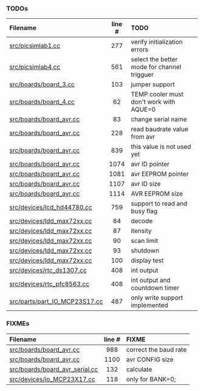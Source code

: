 ### TODOs
| Filename | line # | TODO
|:------|:------:|:------
| [src/picsimlab1.cc](src/picsimlab1.cc#L277) | 277 | verify initialization errors
| [src/picsimlab4.cc](src/picsimlab4.cc#L561) | 561 | select the better mode for channel trigguer
| [src/boards/board_3.cc](src/boards/board_3.cc#L103) | 103 | jumper support
| [src/boards/board_4.cc](src/boards/board_4.cc#L62) | 62 | TEMP cooler must don't work with AQUE=0
| [src/boards/board_avr.cc](src/boards/board_avr.cc#L83) | 83 | change serial name
| [src/boards/board_avr.cc](src/boards/board_avr.cc#L228) | 228 | read baudrate value from avr
| [src/boards/board_avr.cc](src/boards/board_avr.cc#L839) | 839 | this value is not used yet
| [src/boards/board_avr.cc](src/boards/board_avr.cc#L1074) | 1074 | avr ID pointer
| [src/boards/board_avr.cc](src/boards/board_avr.cc#L1081) | 1081 | avr EEPROM pointer
| [src/boards/board_avr.cc](src/boards/board_avr.cc#L1107) | 1107 | avr ID size
| [src/boards/board_avr.cc](src/boards/board_avr.cc#L1114) | 1114 | AVR EEPROM size
| [src/devices/lcd_hd44780.cc](src/devices/lcd_hd44780.cc#L759) | 759 | support to read and busy flag
| [src/devices/ldd_max72xx.cc](src/devices/ldd_max72xx.cc#L84) | 84 | decode
| [src/devices/ldd_max72xx.cc](src/devices/ldd_max72xx.cc#L87) | 87 | itensity
| [src/devices/ldd_max72xx.cc](src/devices/ldd_max72xx.cc#L90) | 90 | scan limit
| [src/devices/ldd_max72xx.cc](src/devices/ldd_max72xx.cc#L93) | 93 | shutdown
| [src/devices/ldd_max72xx.cc](src/devices/ldd_max72xx.cc#L100) | 100 | display test
| [src/devices/rtc_ds1307.cc](src/devices/rtc_ds1307.cc#L408) | 408 | int output
| [src/devices/rtc_pfc8563.cc](src/devices/rtc_pfc8563.cc#L408) | 408 | int output and countdown timer
| [src/parts/part_IO_MCP23S17.cc](src/parts/part_IO_MCP23S17.cc#L487) | 487 | only write support implemented

### FIXMEs
| Filename | line # | FIXME
|:------|:------:|:------
| [src/boards/board_avr.cc](src/boards/board_avr.cc#L988) | 988 | correct the baud rate
| [src/boards/board_avr.cc](src/boards/board_avr.cc#L1100) | 1100 | avr CONFIG size
| [src/boards/board_avr_serial.cc](src/boards/board_avr_serial.cc#L132) | 132 | calculate
| [src/devices/io_MCP23X17.cc](src/devices/io_MCP23X17.cc#L118) | 118 | only for BANK=0;
